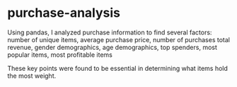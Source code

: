 # purchase-analysis

Using pandas, I analyzed purchase information to find several factors: number of unique items, average purchase price, number of purchases
total revenue, gender demographics, age demographics, top spenders, most popular items, most profitable items

These key points were found to be essential in determining what items hold the most weight. 
